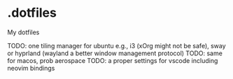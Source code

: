 # .dotfiles

My dotfiles

TODO: one tiling manager for ubuntu e.g., i3 (xOrg might not be safe), sway or hyprland (wayland a better window management protocol)
TODO: same for macos, prob aerospace
TODO: a proper settings for vscode including neovim bindings 